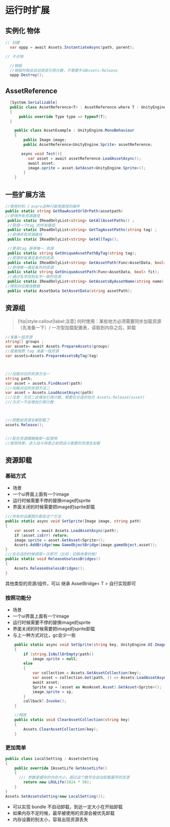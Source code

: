 # 运行时扩展

## 实例化 物体
``` csharp
// 创建
  var oppp = await Assets.InstantiateAsync(path, parent);

// 干点啥

  //销毁
  //销毁时候会自动改变引用计数，不需要手动Assets.Release
  oppp.Destroy();
```
## AssetReference
``` csharp
  [System.Serializable]
  public class AssetReference<T> : AssetReference where T : UnityEngine.Object
  {
      public override Type type => typeof(T);
  }
```

``` csharp
    public class AssetExample : UnityEngine.MonoBehaviour
    {
        public Image image;
        public AssetReference<UnityEngine.Sprite> assetReference;

       async void Test(){
          var asset = await assetReference.LoadAssetAsync();
          await asset;
          image.sprite = asset.GetAsset<UnityEngine.Sprite>();
        }
    }

```
## 一些扩展方法
``` csharp
//使用时机-》avpro这种只能用路径的插件
public static string GetRawAssetUrlOrPath(assetpath)
//获得所有资源路径
 public static IReadOnlyList<string> GetAllAssetPaths() ;
 //获得一个tag 的所有路径
 public static IReadOnlyList<string> GetTagAssetPaths(string tag) ;
 //获得所有资源路径
 public static IReadOnlyList<string> GetAllTags();

 //更具tag 获得唯一 资源
 public static string GetUniqueAssetPathByTag(string tag);
 //获得所有满足条件的资源
 public static IReadOnlyList<string> GetAssetPath(Func<AssetData, bool> fit);
 //获得唯一满足条件的资源
 public static string GetUniqueAssetPath(Func<AssetData, bool> fit);
 //通过名字找到名字一致的资源
 public static IReadOnlyList<string> GetAssetsByAssetName(string name) ;
//得到对应路径数据
 public static AssetData GetAssetData(string assetPath);
```
## 资源组
> [!tip|style:callout|label:注意]
> 何时使用：某些地方必须需要同步加载资源（先准备一下）/ 一次型加载配置表，读取到内存之后，卸载

``` csharp
//准备一组资源
string[] groups ;
var assets= await Assets.PrepareAssets(groups)
//或者按照 tag 准备一组资源
var assets=Assets.PrepareAssetsByTag(tag)



///加载对应的资源方法一
string path;
var asset = assets.FindAsset(path)
///加载对应的资源方法二
var asset = Assets.LoadAssetAsync(path)
///注意：方式二会增加引用计数，需要在合适的地方 Assets.Release(asset)
///方式一不会增加引用计数



///把整组资源全都卸载了
assets.Release();


///配合资源模糊搜索一起使用
//使用场景，进入战斗场景之前把战斗需要的资源全加载
```
## 资源卸载
### 基础方式
* 场景
* 一个ui界面上面有一个image
* 运行时候需要不停的替换image的sprite
* 界面关闭的时候需要把image的sprite卸载
``` csharp
///所有的设置图片都走这个方法
public static async void SetSprite(Image image, string path)
{
    var asset = await Assets.LoadAssetAsync(path);
    if (asset.isErr) return;
    image.sprite = asset.GetAsset<Sprite>();
    Assets.AddBridge(new GameObjectBridge(image.gameObject,asset));
}
///在合适的时候调用一次即可（比如：切换场景时候）
public static void ReleaseUselessBridges()
{
    Assets.ReleaseUselessBridges();
}
```

其他类型的资源/组件，可以 继承 AssetBridge< T > 自行实现即可
### 按照功能分
* 场景
* 一个ui界面上面有一个image
* 运行时候需要不停的替换image的sprite
* 界面关闭的时候需要把image的sprite卸载
* 与上一种方式对比，gc会少一些
``` csharp
    public static async void SetSprite(string key, UnityEngine.UI.Image image, string path, Action callback = null)
    {
        if (string.IsNullOrEmpty(path))
            image.sprite = null;
        else
        {
            var collection = Assets.GetAssetCollection(key);
            var asset = collection.Get(path, () => Assets.LoadAssetAsync<Sprite>(path));
            await asset;
            Sprite sp = (asset as WooAsset.Asset).GetAsset<Sprite>();
            image.sprite = sp;
        }
        callback?.Invoke();
    }

    //释放
    public static void ClearAssetCollection(string key)
    {
        Assets.ClearAssetCollection(key);
    }
```

### 更加简单

``` csharp
public class LocalSetting : AssetsSetting
{
    public override IAssetLife GetAssetLife()
    {
      /// 参数是缓存的内存大小，超过这个数字会自动卸载最早的资源
        return new LRULife(1024 * 50);
    }
}
Assets.SetAssetsSetting(new LocalSetting());

```
* 可以实现 bundle 不自动卸载，到达一定大小在开始卸载
* 如果内存不足时候，最早被使用的资源会被优先卸载
* 内存设置的别太小，容易出现资源丢失
